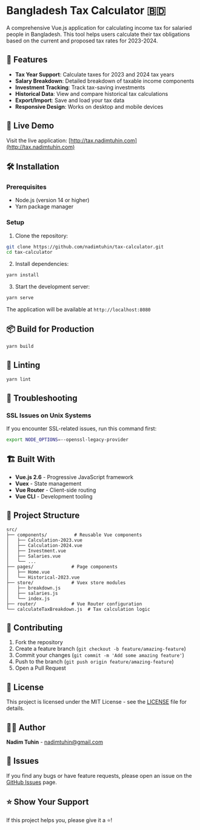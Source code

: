 # Bangladesh Tax Calculator 🇧🇩

A comprehensive Vue.js application for calculating income tax for salaried people in Bangladesh. This tool helps users calculate their tax obligations based on the current and proposed tax rates for 2023-2024.

## 🌟 Features

- **Tax Year Support**: Calculate taxes for 2023 and 2024 tax years
- **Salary Breakdown**: Detailed breakdown of taxable income components
- **Investment Tracking**: Track tax-saving investments
- **Historical Data**: View and compare historical tax calculations
- **Export/Import**: Save and load your tax data
- **Responsive Design**: Works on desktop and mobile devices

## 🚀 Live Demo

Visit the live application: [http://tax.nadimtuhin.com](http://tax.nadimtuhin.com)

## 🛠️ Installation

### Prerequisites
- Node.js (version 14 or higher)
- Yarn package manager

### Setup

1. Clone the repository:
```bash
git clone https://github.com/nadimtuhin/tax-calculator.git
cd tax-calculator
```

2. Install dependencies:
```bash
yarn install
```

3. Start the development server:
```bash
yarn serve
```

The application will be available at `http://localhost:8080`

## 📦 Build for Production

```bash
yarn build
```

## 🧪 Linting

```bash
yarn lint
```

## 🔧 Troubleshooting

### SSL Issues on Unix Systems

If you encounter SSL-related issues, run this command first:

```bash
export NODE_OPTIONS=--openssl-legacy-provider
```

## 🏗️ Built With

- **Vue.js 2.6** - Progressive JavaScript framework
- **Vuex** - State management
- **Vue Router** - Client-side routing
- **Vue CLI** - Development tooling

## 📁 Project Structure

```
src/
├── components/          # Reusable Vue components
│   ├── Calculation-2023.vue
│   ├── Calculation-2024.vue
│   ├── Investment.vue
│   ├── Salaries.vue
│   └── ...
├── pages/              # Page components
│   ├── Home.vue
│   └── Historical-2023.vue
├── store/              # Vuex store modules
│   ├── breakdown.js
│   ├── salaries.js
│   └── index.js
├── router/             # Vue Router configuration
└── calculateTaxBreakdown.js  # Tax calculation logic
```

## 🤝 Contributing

1. Fork the repository
2. Create a feature branch (`git checkout -b feature/amazing-feature`)
3. Commit your changes (`git commit -m 'Add some amazing feature'`)
4. Push to the branch (`git push origin feature/amazing-feature`)
5. Open a Pull Request

## 📄 License

This project is licensed under the MIT License - see the [LICENSE](LICENSE) file for details.

## 👨‍💻 Author

**Nadim Tuhin** - [nadimtuhin@gmail.com](mailto:nadimtuhin@gmail.com)

## 🐛 Issues

If you find any bugs or have feature requests, please open an issue on the [GitHub Issues](https://github.com/nadimtuhin/tax-calculator/issues) page.

## ⭐ Show Your Support

If this project helps you, please give it a ⭐️!